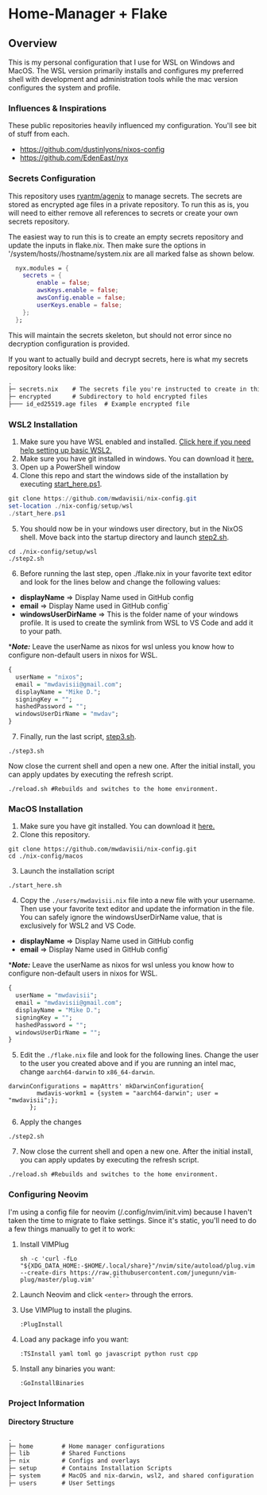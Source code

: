 # Home-Manager + Flake

## Overview
This is my personal configuration that I use for WSL on Windows and MacOS. The WSL version primarily installs and configures my preferred shell with development and administration tools while the mac version configures the system and profile. 



### Influences & Inspirations

These public repositories heavily influenced my configuration. You'll see bit of stuff from each.

- https://github.com/dustinlyons/nixos-config
- https://github.com/EdenEast/nyx


### Secrets Configuration

This repository uses [ryantm/agenix](https://github.com/ryantm/agenix) to manage secrets. The secrets are stored as encrypted age files in a private repository. To run this as is, you will need to either remove all references to secrets or create your own secrets repository. 

The easiest way to run this is to create an empty secrets repository and update the inputs in flake.nix. Then make sure the options in '/system/hosts/<darwin or wsl2>/hostname/system.nix are all marked false as shown below.
```nix
  nyx.modules = {
    secrets = {
        enable = false;
        awsKeys.enable = false;
        awsConfig.enable = false;
        userKeys.enable = false;
    };
  };
```
This will maintain the secrets skeleton, but should not error since no decryption configuration is provided.

If you want to actually build and decrypt secrets, here is what my secrets repository looks like:

```Markdown
.
├─ secrets.nix    # The secrets file you're instructed to create in this tutorial => https://github.com/ryantm/agenix?tab=readme-ov-file#tutorial
├─ encrypted      # Subdirectory to hold encrypted files
├─── id_ed25519.age files  # Example encrypted file
```


### WSL2 Installation

1. Make sure you have WSL enabled and installed. [Click here if you need help setting up basic WSL2.](https://learn.microsoft.com/en-us/windows/wsl/install)
2. Make sure you have git installed in windows. You can download it [here.](https://git-scm.com/downloads) 
3. Open up a PowerShell window
4. Clone this repo and start the windows side of the installation by executing [start_here.ps1](https://github.com/mwdavisii/nix-config/blob/main/setup/wsl/start_here.ps1).

```powershell
git clone https://github.com/mwdavisii/nix-config.git
set-location ./nix-config/setup/wsl
./start_here.ps1
```

5. You should now be in your windows user directory, but in the NixOS shell. Move back into the startup directory and launch [step2.sh](https://github.com/mwdavisii/nix-config/blob/main/setup/wsl/step2.sh). 

```shell
cd ./nix-config/setup/wsl
./step2.sh
```

6. Before running the last step, open ./flake.nix in your favorite text editor and look for the lines below and change the following values:

- **displayName** => Display Name used in GitHub config
- **email** => Display Name used in GitHub config`
- **windowsUserDirName** => This is the folder name of your windows profile. It is used to create the symlink from WSL to VS Code and add it to your path.

****Note:*** Leave the userName as nixos for wsl unless you know how to configure non-default users in nixos for WSL.

```haskell
{
  userName = "nixos";
  email = "mwdavisii@gmail.com";
  displayName = "Mike D.";
  signingKey = "";
  hashedPassword = "";
  windowsUserDirName = "mwdav";
}
```

7. Finally, run the last script, [step3.sh](https://github.com/mwdavisii/nix-config/blob/main/setup/wsl/step3.sh).

```shell 
./step3.sh
```

Now close the current shell and open a new one. After the initial install, you can apply updates by executing the refresh script. 

``` shell
./reload.sh #Rebuilds and switches to the home environment.
```



### MacOS Installation

1. Make sure you have git installed. You can download it [here.](https://git-scm.com/downloads) 
2. Clone this repository.

```shell
git clone https://github.com/mwdavisii/nix-config.git
cd ./nix-config/macos
```

3. Launch the installation script

```shell
./start_here.sh
```

4. Copy the `./users/mwdavisii.nix` file into a new file with your username. Then use your favorite text editor and update the information in the file. You can safely ignore the windowsUserDirName value, that is exclusively for WSL2 and VS Code.

- **displayName** => Display Name used in GitHub config
- **email** => Display Name used in GitHub config`

****Note:*** Leave the userName as nixos for wsl unless you know how to configure non-default users in nixos for WSL.

```haskell
{
  userName = "mwdavisii";
  email = "mwdavisii@gmail.com";
  displayName = "Mike D.";
  signingKey = "";
  hashedPassword = "";
  windowsUserDirName = "";
}

```


5. Edit the `./flake.nix` file and look for the following lines. Change the user to the user you created above and if you are running an intel mac, change `aarch64-darwin` to `x86_64-darwin`.

```haskel
darwinConfigurations = mapAttrs' mkDarwinConfiguration{
        mwdavis-workm1 = {system = "aarch64-darwin"; user = "mwdavisii";};
      };
```


6. Apply the changes

```shell
./step2.sh
```

7. Now close the current shell and open a new one. After the initial install, you can apply updates by executing the refresh script. 

```shell
./reload.sh #Rebuilds and switches to the home environment.
```


### Configuring Neovim

I'm using a config file for neovim (/.config/nvim/init.vim) because I haven't taken the time to migrate to flake settings. Since it's static, you'll need to do a few things manually to get it to work:

1. Install VIMPlug

    ```
    sh -c 'curl -fLo "${XDG_DATA_HOME:-$HOME/.local/share}"/nvim/site/autoload/plug.vim --create-dirs https://raw.githubusercontent.com/junegunn/vim-plug/master/plug.vim'    ```

2. Launch Neovim and click `<enter>` through the errors.

3. Use VIMPlug to install the plugins.

    ```vim
    :PlugInstall 
    ```

4. Load any package info you want:

    ```vim
    :TSInstall yaml toml go javascript python rust cpp
    ```

5. Install any binaries you want:

    ```vim
    :GoInstallBinaries
    ```


### Project Information

#### Directory Structure

```Markdown
.
├─ home        # Home manager configurations
├─ lib         # Shared Functions
├─ nix         # Configs and overlays
├─ setup       # Contains Installation Scripts
├─ system      # MacOS and nix-darwin, wsl2, and shared configuration
├─ users       # User Settings
```